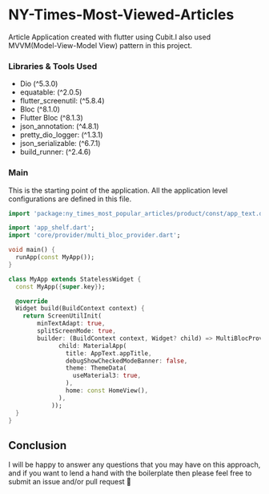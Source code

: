 # NY-Times-Most-Viewed-Articles

Article Application created with flutter using Cubit.I also used MVVM(Model-View-Model View) pattern in this project.




### Libraries & Tools Used

* Dio (^5.3.0)
* equatable: (^2.0.5)
* flutter_screenutil: (^5.8.4)
* Bloc (^8.1.0)
* Flutter Bloc (^8.1.3)
* json_annotation: (^4.8.1)
* pretty_dio_logger: (^1.3.1)
* json_serializable: (^6.7.1)
* build_runner: (^2.4.6)

### Main

This is the starting point of the application. All the application level configurations are defined in this file.

```dart
import 'package:ny_times_most_popular_articles/product/const/app_text.dart';

import 'app_shelf.dart';
import 'core/provider/multi_bloc_provider.dart';

void main() {
  runApp(const MyApp());
}

class MyApp extends StatelessWidget {
  const MyApp({super.key});

  @override
  Widget build(BuildContext context) {
    return ScreenUtilInit(
        minTextAdapt: true,
        splitScreenMode: true,
        builder: (BuildContext context, Widget? child) => MultiBlocProviderWidget(
              child: MaterialApp(
                title: AppText.appTitle,
                debugShowCheckedModeBanner: false,
                theme: ThemeData(
                  useMaterial3: true,
                ),
                home: const HomeView(),
              ),
            ));
  }
}


```
   
 ## Conclusion

I will be happy to answer any questions that you may have on this approach, and if you want to lend a hand with the boilerplate then please feel free to submit an issue and/or pull request 🙂
 
 
